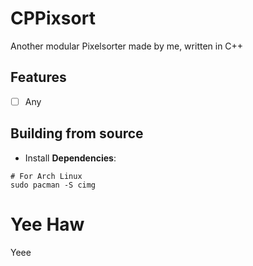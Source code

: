 # CPPixsort

Another modular Pixelsorter made by me, written in C++

## Features

- [ ] Any


## Building from source
- Install **Dependencies**:
```
# For Arch Linux
sudo pacman -S cimg
```

# Yee Haw

Yeee

